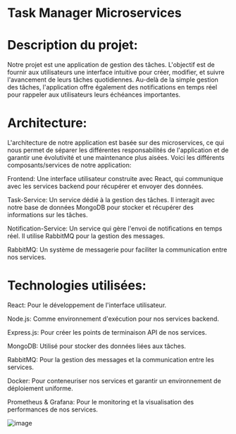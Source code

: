 # Task Manager Microservices

# Description du projet:
Notre projet est une application de gestion des tâches. L'objectif est de fournir aux utilisateurs une interface intuitive pour créer, modifier, et suivre l'avancement de leurs tâches quotidiennes. Au-delà de la simple gestion des tâches, l'application offre également des notifications en temps réel pour rappeler aux utilisateurs leurs échéances importantes.

# Architecture:
L'architecture de notre application est basée sur des microservices, ce qui nous permet de séparer les différentes responsabilités de l'application et de garantir une évolutivité et une maintenance plus aisées. Voici les différents composants/services de notre application:

Frontend: Une interface utilisateur construite avec React, qui communique avec les services backend pour récupérer et envoyer des données.

Task-Service: Un service dédié à la gestion des tâches. Il interagit avec notre base de données MongoDB pour stocker et récupérer des informations sur les tâches.

Notification-Service: Un service qui gère l'envoi de notifications en temps réel. Il utilise RabbitMQ pour la gestion des messages.

RabbitMQ: Un système de messagerie pour faciliter la communication entre nos services.

# Technologies utilisées:
React: Pour le développement de l'interface utilisateur.

Node.js: Comme environnement d'exécution pour nos services backend.

Express.js: Pour créer les points de terminaison API de nos services.

MongoDB: Utilisé pour stocker des données liées aux tâches.

RabbitMQ: Pour la gestion des messages et la communication entre les services.

Docker: Pour conteneuriser nos services et garantir un environnement de déploiement uniforme.

Prometheus & Grafana: Pour le monitoring et la visualisation des performances de nos services.

![image](https://github.com/EneruJ/task-manager-microservices/assets/62664268/fc9e2711-b35f-4546-8892-68e97916a513)
